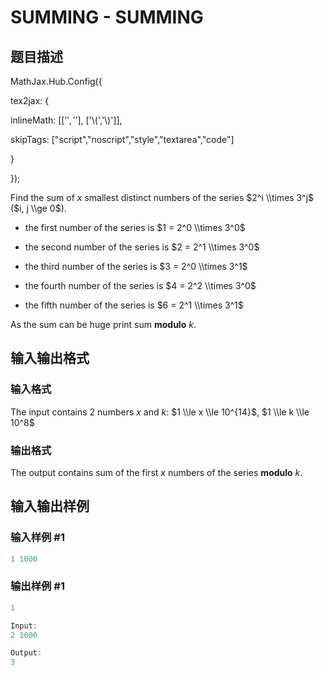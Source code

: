 # SUMMING - SUMMING

## 题目描述

MathJax.Hub.Config({

tex2jax: {

inlineMath: [['$','$'], ['\\(','\\)']],

skipTags: ["script","noscript","style","textarea","code"]

}

});

Find the sum of $x$ smallest distinct numbers of the series $2^i \\times 3^j$ ($i, j \\ge 0$).

- the first number of the series is $1 = 2^0 \\times 3^0$

- the second number of the series is $2 = 2^1 \\times 3^0$

- the third number of the series is $3 = 2^0 \\times 3^1$

- the fourth number of the series is $4 = 2^2 \\times 3^0$

- the fifth number of the series is $6 = 2^1 \\times 3^1$

As the sum can be huge print sum **modulo** $k$.

## 输入输出格式

### 输入格式

 The input contains 2 numbers $x$ and $k$: $1 \\le x \\le 10^{14}$, $1 \\le k \\le 10^8$

### 输出格式

 The output contains sum of the first $x$ numbers of the series **modulo** $k$.

## 输入输出样例

### 输入样例 #1

```cpp
1 1000
```


### 输出样例 #1

```cpp
1

Input:
2 1000

Output:
3
```


